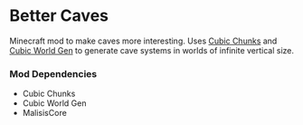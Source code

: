 # Better Caves
Minecraft mod to make caves more interesting. Uses [Cubic Chunks](https://github.com/OpenCubicChunks/CubicChunks) and [Cubic World Gen](https://github.com/OpenCubicChunks/CubicWorldGen) to generate cave systems in worlds of infinite vertical size.

### Mod Dependencies
- Cubic Chunks
- Cubic World Gen
- MalisisCore
